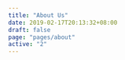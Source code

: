 ```yaml
---
title: "About Us"
date: 2019-02-17T20:13:32+08:00
draft: false
page: "pages/about"
active: "2"
---
```

